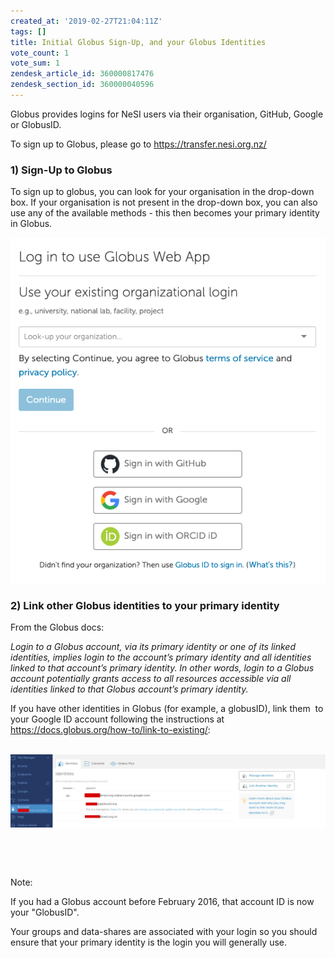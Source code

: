 ```yaml
---
created_at: '2019-02-27T21:04:11Z'
tags: []
title: Initial Globus Sign-Up, and your Globus Identities
vote_count: 1
vote_sum: 1
zendesk_article_id: 360000817476
zendesk_section_id: 360000040596
---
```


Globus provides logins for NeSI users via their organisation, GitHub,
Google or GlobusID.

To sign up to Globus, please go to <https://transfer.nesi.org.nz/>

### 1) Sign-Up to Globus

To sign up to globus, you can look for your organisation in the
drop-down box. If your organisation is not present in the drop-down box,
you can also use any of the available methods - this then becomes your
primary identity in Globus.



![Globus\_login.png](../../assets/images/Initial_Globus_Sign_Up-and_your_Globus_Identities.png)

### 2) Link other Globus identities to your primary identity

From the Globus docs:

*Login to a Globus account, via its primary identity or one of its
linked identities, implies login to the account’s primary identity and
all identities linked to that account’s primary identity. In other
words, login to a Globus account potentially grants access to all
resources accessible via all identities linked to that Globus account’s
primary identity.*

If you have other identities in Globus (for example, a globusID), link
them  to your Google ID account following the instructions at
<https://docs.globus.org/how-to/link-to-existing/>:

 ![identities.png](../../assets/images/Initial_Globus_Sign_Up-and_your_Globus_Identities_0.png)

 

 

Note: 

If you had a Globus account before February 2016, that account ID is now
your "GlobusID".

Your groups and data-shares are associated with your login so you should
ensure that your primary identity is the login you will generally use.

 

 

 

 

 

 

 

 

 
